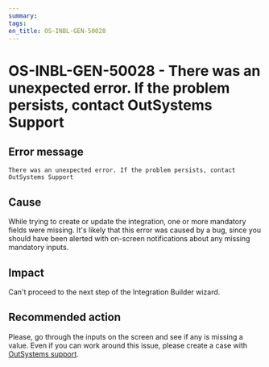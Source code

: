 ```yaml
---
summary:
tags:
en_title: OS-INBL-GEN-50028
---
```


# OS-INBL-GEN-50028 - There was an unexpected error. If the problem persists, contact OutSystems Support

## Error message

`There was an unexpected error. If the problem persists, contact OutSystems Support`

## Cause

While trying to create or update the integration, one or more mandatory fields were missing.
It's likely that this error was caused by a bug, since you should have been alerted with on-screen notifications about any missing mandatory inputs.

## Impact

Can't proceed to the next step of the Integration Builder wizard.

## Recommended action

Please, go through the inputs on the screen and see if any is missing a value.
Even if you can work around this issue, please create a case with [OutSystems support](https://success.outsystems.com/Support).
